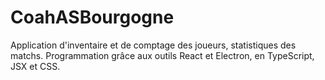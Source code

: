 # CoahASBourgogne

Application d'inventaire et de comptage des joueurs, statistiques des matchs. Programmation grâce aux outils React et Electron, en TypeScript, JSX et CSS.
